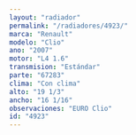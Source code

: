 ```yaml
---
layout: "radiador"
permalink: "/radiadores/4923/"
marca: "Renault"
modelo: "Clio"
ano: "2007"
motor: "L4 1.6"
transmision: "Estándar"
parte: "67283"
clima: "Con clima"
alto: "19 1/3"
ancho: "16 1/16"
observaciones: "EURO Clio"
id: "4923"
---
```


